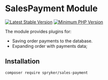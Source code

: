 # SalesPayment Module
[![Latest Stable Version](https://poser.pugx.org/spryker/sales-payment/v/stable.svg)](https://packagist.org/packages/spryker/sales-payment)
[![Minimum PHP Version](https://img.shields.io/badge/php-%3E%3D%208.0-8892BF.svg)](https://php.net/)

The module provides plugins for:
 - Saving order payments to the database.
 - Expanding order with payments data;

## Installation

```
composer require spryker/sales-payment
```
